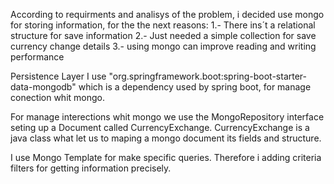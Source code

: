 According to requirments and analisys of the problem, i decided use mongo for  storing information, for the the next reasons:
1.- There ins´t a relational structure for save information 
2.- Just needed a simple collection for save currency change details
3.- using mongo can improve reading and writing performance

Persistence Layer
I use "org.springframework.boot:spring-boot-starter-data-mongodb" which is a dependency used by spring boot,  for manage conection whit mongo.

For manage interections whit mongo we use the MongoRepository interface seting up a Document called CurrencyExchange. 
CurrencyExchange is a java class what let us to maping a mongo document its fields and structure.

I use Mongo Template for make specific queries. Therefore i adding criteria filters for getting information precisely.

